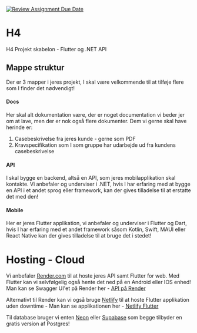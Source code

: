 [![Review Assignment Due Date](https://classroom.github.com/assets/deadline-readme-button-22041afd0340ce965d47ae6ef1cefeee28c7c493a6346c4f15d667ab976d596c.svg)](https://classroom.github.com/a/nlVhM163)
# H4

H4 Projekt skabelon - Flutter og .NET API

## Mappe struktur

Der er 3 mapper i jeres projekt, I skal være velkommende til at tilføje flere som I finder det nødvendigt!

#### Docs

Her skal alt dokumentation være, der er noget documentation vi beder jer om at lave, men der er nok også flere dokumenter. Dem vi gerne skal have herinde er:

1. Casebeskrivelse fra jeres kunde - gerne som PDF
2. Kravspecifikation som I som gruppe har udarbejde ud fra kundens casebeskrivelse

#### API

I skal bygge en backend, altså en API, som jeres mobilapplikation skal kontakte. Vi anbefaler og underviser i .NET, hvis I har erfaring med at bygge en API i et andet sprog eller framework, kan der gives tilladelse til at erstatte det med den!

#### Mobile

Her er jeres Flutter applikation, vi anbefaler og underviser i Flutter og Dart, hvis I har erfaring med et andet framework såsom Kotlin, Swift, MAUI eller React Native kan der gives tilladelse til at bruge det i stedet!

# Hosting - Cloud

Vi anbefaler [Render.com](https://render.com/) til at hoste jeres API samt Flutter for web. Med Flutter kan vi selvfølgelig også hente det ned på en Android eller IOS enhed! Man kan se Swagger UI'et på Render her - [API på Render](https://h4api.onrender.com/swagger/index.html)

Alternativt til Render kan vi også bruge [Netlify](https://netlify.app/) til at hoste Flutter applikation uden downtime - Man kan se applikationen her - [Netlify Flutter](https://h4flutter.netlify.app/)

Til database bruger vi enten [Neon](Neon.tech) eller [Supabase](https://supabase.com) som begge tilbyder en gratis version af Postgres!
